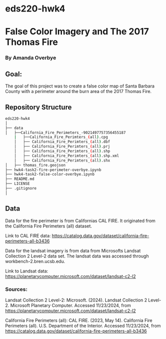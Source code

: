 # eds220-hwk4
# False Color Imagery and The 2017 Thomas Fire
### By Amanda Overbye
## Goal:
The goal of this project was to create a false color map of Santa Barbara County with a perimeter around the burn area of the 2017 Thomas Fire.


## Repository Structure

```bash
eds220-hwk4
│
├── data                        
│   ├──California_Fire_Perimeters_-9021497757356455187
    |   ├──California_Fire_Perimters_(all).cpg
    │   ├── California_Fire_Perimters_(all).dbf
    │   ├── California_Fire_Perimters_(all).prj 
    │   ├── California_Fire_Perimters_(all).shp 
    │   ├── California_Fire_Perimters_(all).shp.xml
    │   ├── California_Fire_Perimters_(all).shx
│   ├── thomas_fire.geojson    
├── hwk4-task2-fire-perimeter-overbye.ipynb
├── hwk4-task2-false-color-overbye.ipynb        
├── README.md  
├── LICENSE                      
├── .gitignore  
│

```

## Data

Data for the fire perimeter is from Californias CAL FIRE. It originated from the California Fire Perimeters (all) dataset.

Link to CAL FIRE data: https://catalog.data.gov/dataset/california-fire-perimeters-all-b3436

Data for the landsat imagery is from data from Microsofts Landsat Collection 2 Level-2 data set. The landsat data was accessed through workbench-2.bren.ucsb.edu. 

Link to Landsat data:
https://planetarycomputer.microsoft.com/dataset/landsat-c2-l2

### Sources:
Landsat Collection 2 Level-2: Microsoft. (2024). Landsat Collection 2 Level-2. Microsoft Planetary Computer. Accessed 11/23/2024, from https://planetarycomputer.microsoft.com/dataset/landsat-c2-l2

California Fire Perimeters (all): CAL FIRE. (2023, May 14). California Fire Perimeters (all). U.S. Department of the Interior. Accessed 11/23/2024, from https://catalog.data.gov/dataset/california-fire-perimeters-all-b3436
